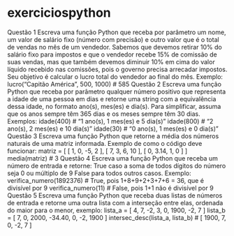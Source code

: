 # exerciciospython
Questão 1
Escreva uma função Python que receba por parâmetro um nome, um valor de salário
fixo (número com precisão) e outro valor que é o total de vendas no mês de um
vendedor. Sabemos que devemos retirar 10% do salário fixo para impostos e que o
vendedor recebe 15% de comissão de suas vendas, mas que também devemos diminuir
10% em cima do valor líquido recebido nas comissões, pois o governo precisa arrecadar
impostos. Seu objetivo é calcular o lucro total do vendedor ao final do mês. Exemplo:
lucro(“Capitão América”, 500, 1000) # 585
Questão 2
Escreva uma função Python que receba por parâmetro qualquer número positivo que
representa a idade de uma pessoa em dias e retorne uma string com a equivalência dessa
idade, no formato ano(s), mes(es) e dia(s). Para simplificar, assuma que os anos sempre
têm 365 dias e os meses sempre têm 30 dias. Exemplos:
idade(400) # “1 ano(s), 1 mes(es) e 5 dia(s)”
idade(800) # “2 ano(s), 2 mes(es) e 10 dia(s)”
idade(30) # “0 ano(s), 1 mes(es) e 0 dia(s)”
Questão 3
Escreva uma função Python que retorne a média dos números naturais de uma matriz
informada. Exemplo de como o código deve funcionar:
matriz = [ [ 1, 0, -5, 2 ], [ 7, 3, 6, 10 ], [ 0, 3.14, 1, 0 ] ]
media(matriz) # 3
Questão 4
Escreva uma função Python que receba um número de entrada e retorne:
True​ caso a soma de todos dígitos do número seja 0 ou múltiplo de 9
False​ para todos outros casos.
Exemplo:
verifica_numero(1892376) # True,​ pois 1+8+9+2+3+7+6 = 36, que é divisível por 9
verifica_numero(11) # False​, pois 1+1 não é divisível por 9
Questão 5
Escreva uma função Python que receba duas listas de números de entrada e retorne uma
outra lista com a interseção entre elas, ordenada do maior para o menor, exemplo:
lista_a = [ 4, 7, -2, 3, 0, 1900, -2, 7 ]
lista_b = [ 7, 0, 2000, -34.40, 0, -2, 1900 ]
intersec_desc(lista_a, lista_b) # [ 1900, 7, 0, -2, 7 ]
